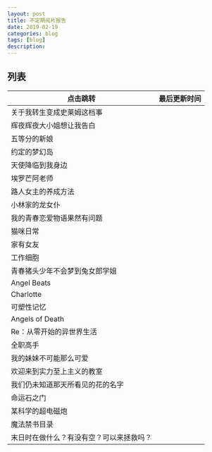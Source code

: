 ```yaml
---
layout: post
title: 不定期阅片报告
date: 2019-02-19
categories: blog
tags: [blog]
description:
---
```


## 列表

|点击跳转|最后更新时间|
|---|---|
|关于我转生变成史莱姆这档事||
|辉夜辉夜大小姐想让我告白||
|五等分的新娘||
|约定的梦幻岛||
|天使降临到我身边||
|埃罗芒阿老师||
|路人女主的养成方法||
|小林家的龙女仆||
|我的青春恋爱物语果然有问题||
|猫咪日常||
|家有女友||
|工作细胞||
|青春猪头少年不会梦到兔女郎学姐||
|Angel Beats||
|Charlotte||
|可塑性记忆||
|Angels of Death||
|Re：从零开始的异世界生活||
|全职高手||
|我的妹妹不可能那么可爱||
|欢迎来到实力至上主义的教室||
|我们仍未知道那天所看见的花的名字||
|命运石之门||
|某科学的超电磁炮||
|魔法禁书目录||
|末日时在做什么？有没有空？可以来拯救吗？||